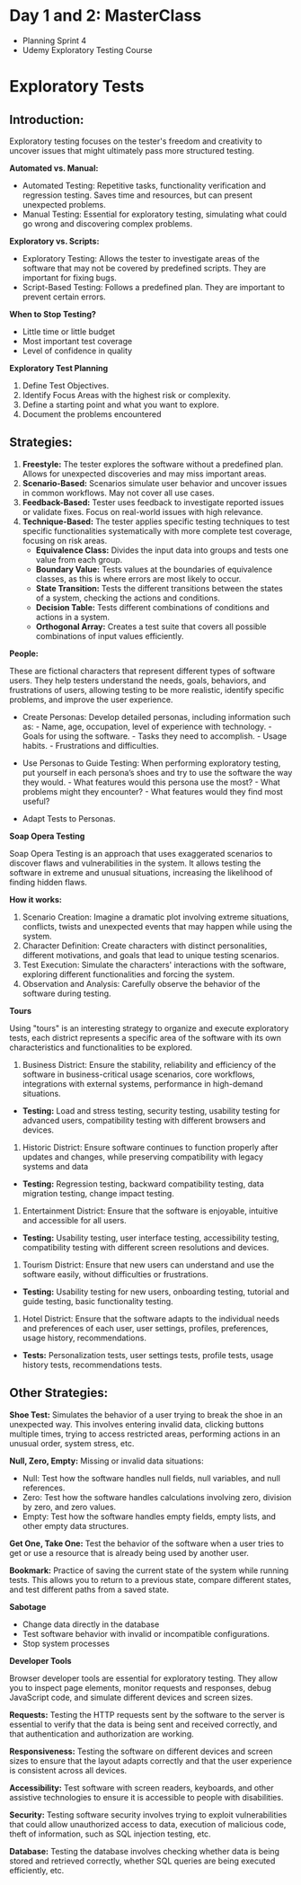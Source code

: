 # Day 1 and 2: MasterClass

- Planning Sprint 4
- Udemy Exploratory Testing Course

# Exploratory Tests

## Introduction:

Exploratory testing focuses on the tester's freedom and creativity to uncover issues that might ultimately pass more structured testing.

**Automated vs. Manual:**

- Automated Testing: Repetitive tasks, functionality verification and regression testing. Saves time and resources, but can present unexpected problems.
- Manual Testing: Essential for exploratory testing, simulating what could go wrong and discovering complex problems.

**Exploratory vs. Scripts:**

- Exploratory Testing: Allows the tester to investigate areas of the software that may not be covered by predefined scripts. They are important for fixing bugs.
- Script-Based Testing: Follows a predefined plan. They are important to prevent certain errors.

**When to Stop Testing?**

- Little time or little budget
- Most important test coverage
- Level of confidence in quality

**Exploratory Test Planning**

1. Define Test Objectives.
2. Identify Focus Areas with the highest risk or complexity.
3. Define a starting point and what you want to explore.
4. Document the problems encountered

## Strategies:

1. **Freestyle:** The tester explores the software without a predefined plan. Allows for unexpected discoveries and may miss important areas.
2. **Scenario-Based:** Scenarios simulate user behavior and uncover issues in common workflows. May not cover all use cases.
3. **Feedback-Based:** Tester uses feedback to investigate reported issues or validate fixes. Focus on real-world issues with high relevance.
4. **Technique-Based:** The tester applies specific testing techniques to test specific functionalities systematically with more complete test coverage, focusing on risk areas.
    - **Equivalence Class:** Divides the input data into groups and tests one value from each group.
    - **Boundary Value:** Tests values at the boundaries of equivalence classes, as this is where errors are most likely to occur.
    - **State Transition:** Tests the different transitions between the states of a system, checking the actions and conditions.
    - **Decision Table:** Tests different combinations of conditions and actions in a system.
    - **Orthogonal Array:** Creates a test suite that covers all possible combinations of input values efficiently.

**People:**

These are fictional characters that represent different types of software users. They help testers understand the needs, goals, behaviors, and frustrations of users, allowing testing to be more realistic, identify specific problems, and improve the user experience.

- Create Personas: Develop detailed personas, including information such as: - Name, age, occupation, level of experience with technology. - Goals for using the software. - Tasks they need to accomplish. - Usage habits. - Frustrations and difficulties.

- Use Personas to Guide Testing: When performing exploratory testing, put yourself in each persona’s shoes and try to use the software the way they would. - What features would this persona use the most? - What problems might they encounter? - What features would they find most useful?

- Adapt Tests to Personas.

**Soap Opera Testing**

Soap Opera Testing is an approach that uses exaggerated scenarios to discover flaws and vulnerabilities in the system. It allows testing the software in extreme and unusual situations, increasing the likelihood of finding hidden flaws.

**How it works:**

1. Scenario Creation: Imagine a dramatic plot involving extreme situations, conflicts, twists and unexpected events that may happen while using the system.
2. Character Definition: Create characters with distinct personalities, different motivations, and goals that lead to unique testing scenarios.
3. Test Execution: Simulate the characters' interactions with the software, exploring different functionalities and forcing the system.
4. Observation and Analysis: Carefully observe the behavior of the software during testing.

**Tours**

Using "tours" is an interesting strategy to organize and execute exploratory tests, each district represents a specific area of the software with its own characteristics and functionalities to be explored.

1. Business District: Ensure the stability, reliability and efficiency of the software in business-critical usage scenarios, core workflows, integrations with external systems, performance in high-demand situations.

- **Testing:** Load and stress testing, security testing, usability testing for advanced users, compatibility testing with different browsers and devices.

1. Historic District: Ensure software continues to function properly after updates and changes, while preserving compatibility with legacy systems and data

- **Testing:** Regression testing, backward compatibility testing, data migration testing, change impact testing.

1. Entertainment District: Ensure that the software is enjoyable, intuitive and accessible for all users.

- **Testing:** Usability testing, user interface testing, accessibility testing, compatibility testing with different screen resolutions and devices.

1. Tourism District: Ensure that new users can understand and use the software easily, without difficulties or frustrations.

- **Testing:** Usability testing for new users, onboarding testing, tutorial and guide testing, basic functionality testing.

1. Hotel District: Ensure that the software adapts to the individual needs and preferences of each user, user settings, profiles, preferences, usage history, recommendations.

- **Tests:** Personalization tests, user settings tests, profile tests, usage history tests, recommendations tests.

## Other Strategies:

**Shoe Test:** Simulates the behavior of a user trying to break the shoe in an unexpected way. This involves entering invalid data, clicking buttons multiple times, trying to access restricted areas, performing actions in an unusual order, system stress, etc.

**Null, Zero, Empty:** Missing or invalid data situations:

- Null: Test how the software handles null fields, null variables, and null references.
- Zero: Test how the software handles calculations involving zero, division by zero, and zero values.
- Empty: Test how the software handles empty fields, empty lists, and other empty data structures.

**Get One, Take One:** Test the behavior of the software when a user tries to get or use a resource that is already being used by another user.

**Bookmark:** Practice of saving the current state of the system while running tests. This allows you to return to a previous state, compare different states, and test different paths from a saved state.

**Sabotage**

- Change data directly in the database
- Test software behavior with invalid or incompatible configurations.
- Stop system processes

**Developer Tools**

Browser developer tools are essential for exploratory testing. They allow you to inspect page elements, monitor requests and responses, debug JavaScript code, and simulate different devices and screen sizes.

**Requests:** Testing the HTTP requests sent by the software to the server is essential to verify that the data is being sent and received correctly, and that authentication and authorization are working.

**Responsiveness:** Testing the software on different devices and screen sizes to ensure that the layout adapts correctly and that the user experience is consistent across all devices.

**Accessibility:** Test software with screen readers, keyboards, and other assistive technologies to ensure it is accessible to people with disabilities.

**Security:** Testing software security involves trying to exploit vulnerabilities that could allow unauthorized access to data, execution of malicious code, theft of information, such as SQL injection testing, etc.

**Database:** Testing the database involves checking whether data is being stored and retrieved correctly, whether SQL queries are being executed efficiently, etc.
